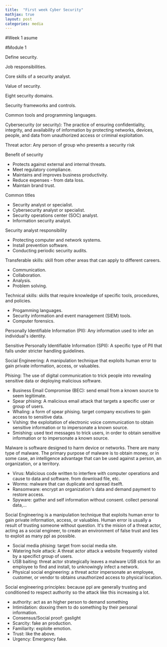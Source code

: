 ```yaml
---
title:  "First week Cyber Security"
mathjax: true
layout: post
categories: media
---
```


#Week 1 asume

#Module 1

Define security.

Job responsibilities.

Core skills of a security analyst.

Value of security.

Eight security domains.

Security frameworks and controls.

Common tools and programming languages.

Cybersecurity (or security): The practice of ensuring confidentiality, integrity, and availability of information by protecting networks, devices, people, and data from unauthorized access or criminal exploitation.

Threat actor: Any person of group who presents a security risk

Benefit of security
+ Protects against external and internal threats.
+ Meet regulatory compliance.
+ Maintains and improves business productivity.
+ Reduce expenses - from data loss.
+ Maintain brand trust.

Common titles
+ Security analyst or specialist.
+ Cybersecurity analyst or specialist.
+ Security operations center (SOC) analyst.
+ Information security analyst.

Security analyst responsibility
+ Protecting computer and network systems.
+ Install prevention software.
+ Conducting periodic security audits.

Transferable skills: skill from other areas that can apply to different careers.
+ Communication.
+ Collaboration.
+ Analysis.
+ Problem solving.

Technical skills: skills that require knowledge of specific tools, procedures, and policies.
+ Progamming languages.
+ Security information and event management (SIEM) tools.
+ Computer forensics.

Personally Identifiable Information (PII): Any information used to infer an individual's identity.

Sensitive Personally Identifiable Information (SPII): A specific type of PII that falls under stricter handling guidelines.

Social Engineering: A manipulation technique that exploits human error to gain private information, access, or valuables.

Phising: The use of digital communication to trick people into revealing sensitive data or deploying malicious software.
+ Business Email Compromise (BEC): send email from a known source to seem legitimate.
+ Spear phising: A malicious email attack that targets a specific user or group of users.
+ Whaling: a form of spear phising. target company excutives to gain access to sensitive data.
+ Vishing: the exploitation of electronic voice communication to obtain sensitive information or to impersonate a known source.
+ Smishing: used text messages to trick users, in order to obtain sensitive information or to impersonate a known source.

Malware is software designed to harm device or networks. There are many type of malware. The primary purpose of malware is to obtain money, or in some case, an intelligence advantage that can be used against a person, an organization, or a territory.
+ Virus: Malicious code written to interfere with computer operations and cause to data and software. from download file, etc.
+ Worms: malware that can duplicate and spread itselft.
+ Ransomware: encrypt an organization's data and demand payment to restore access.
+ Spyware: gather and self information without consent. collect personal data,...

Social Engineering is a manipulation technique that exploits human error to gain private information, access, or valuables. Human error is usually a result of trusting someone without question. It's the mision of a threat actor, acting as a social engineer, to create an environment of false trust and lies to exploit as many ppl as possible.
+ Social media phising: target from social media site.
+ Watering hole attack: A threat actor attack a website frequently visited by a specifict group of users.
+ USB baiting: threat actor strategically leaves a malware USB stick for an employee to find and install, to unknowingly infect a network.
+ Physical social engineering: a threat actor impersonate an employee, customer, or vendor to obtains unauthorized access to physical location.

Social engineering principles: because ppl are generally trusting and conditioned to respect authority so the attack like this increasing a lot.
+ authority: act as an higher person to demand something
+ Intimidation: doxxing them to do something by their personal information.
+ Consensus/Social proof: gaslight
+ Scarcity: fake an production.
+ Familiarity: exploite emotion.
+ Trust: like the above.
+ Urgency: Emergency fake.

